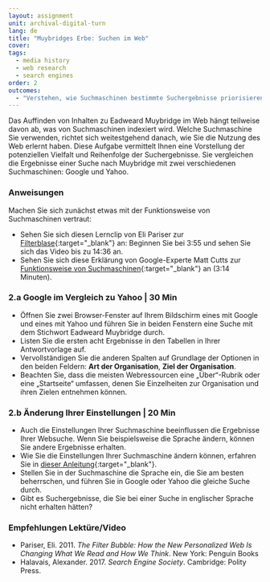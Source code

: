 ```yaml
---
layout: assignment
unit: archival-digital-turn
lang: de
title: "Muybridges Erbe: Suchen im Web"
cover:
tags:
  - media history
  - web research
  - search engines
order: 2
outcomes:
  - "Verstehen, wie Suchmaschinen bestimmte Suchergebnisse priorisieren"
---
```


Das Auffinden von Inhalten zu Eadweard Muybridge im Web hängt teilweise davon ab, was von Suchmaschinen indexiert wird. Welche Suchmaschine Sie verwenden, richtet sich weitestgehend danach, wie Sie die Nutzung des Web erlernt haben. Diese Aufgabe vermittelt Ihnen eine Vorstellung der potenziellen Vielfalt und Reihenfolge der Suchergebnisse. Sie vergleichen die Ergebnisse einer Suche nach Muybridge mit zwei verschiedenen Suchmaschinen: Google und Yahoo.

<!-- more -->

<!-- briefing-student -->

### Anweisungen
<!-- section-contents -->

Machen Sie sich zunächst etwas mit der Funktionsweise von Suchmaschinen vertraut:
- Sehen Sie sich diesen Lernclip von Eli Pariser zur [Filterblase](https://www.youtube.com/watch?v=Dua_UvR5mtI){:target="_blank"} an: Beginnen Sie bei 3:55 und sehen Sie sich das Video bis zu 14:36 an.
- Sehen Sie sich diese Erklärung von Google-Experte Matt Cutts zur [Funktionsweise von Suchmaschinen](https://www.youtube.com/watch?v=BNHR6IQJGZs){:target="_blank"} an (3:14 Minuten). 

<!-- section -->

### 2.a Google im Vergleich zu Yahoo | 30 Min
<!-- section-contents -->

- Öffnen Sie zwei Browser-Fenster auf Ihrem Bildschirm  eines mit Google und eines mit Yahoo  und führen Sie in beiden Fenstern eine Suche mit dem Stichwort Eadweard Muybridge durch.
- Listen Sie die ersten acht Ergebnisse in den Tabellen in Ihrer Antwortvorlage auf.
- Vervollständigen Sie die anderen Spalten auf Grundlage der Optionen in den beiden Feldern: **Art der Organisation**, **Ziel der Organisation**.
- Beachten Sie, dass die meisten Webressourcen eine „Über“-Rubrik oder eine „Startseite“ umfassen, denen Sie Einzelheiten zur Organisation und ihren Zielen entnehmen können.  

<!-- section -->

### 2.b Änderung Ihrer Einstellungen | 20 Min
<!-- section-contents -->

- Auch die Einstellungen Ihrer Suchmaschine beeinflussen die Ergebnisse Ihrer Websuche. Wenn Sie beispielsweise die Sprache ändern, können Sie andere Ergebnisse erhalten.
- Wie Sie die Einstellungen Ihrer Suchmaschine ändern können, erfahren Sie in [dieser Anleitung](https://docs.google.com/document/d/1ViUm0C3Ov1w5ut1O7uY0FoOyaQxw82hvTfkfN3ZfqeA/edit){:target="_blank"}. 
- Stellen Sie in der Suchmaschine die Sprache ein, die Sie am besten beherrschen, und führen Sie in Google oder Yahoo die gleiche Suche durch. 
- Gibt es Suchergebnisse, die Sie bei einer Suche in englischer Sprache nicht erhalten hätten?

<!-- section -->

### Empfehlungen Lektüre/Video
<!-- section-contents -->

- Pariser, Eli. 2011. _The Filter Bubble: How the New Personalized Web Is Changing What We Read and How We Think_. New York: Penguin Books
- Halavais, Alexander. 2017. _Search Engine Society_. Cambridge: Polity Press.

<!-- briefing-teacher -->
